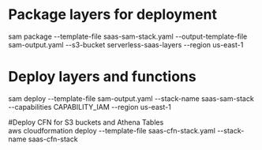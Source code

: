 # Package layers for deployment
sam package --template-file saas-sam-stack.yaml --output-template-file sam-output.yaml --s3-bucket serverless-saas-layers --region us-east-1

# Deploy layers and functions
sam deploy --template-file sam-output.yaml --stack-name saas-sam-stack --capabilities CAPABILITY_IAM --region us-east-1

#Deploy CFN for S3 buckets and Athena Tables  
aws cloudformation deploy --template-file saas-cfn-stack.yaml --stack-name saas-cfn-stack


